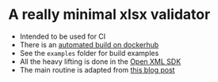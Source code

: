 # A really minimal xlsx validator

- Intended to be used for CI
- There is an [automated build on dockerhub](https://hub.docker.com/r/vindvaki/xlsx-validator/builds/)
- See the `examples` folder for build examples
- All the heavy lifting is done in the [Open XML SDK](https://github.com/OfficeDev/Open-XML-SDK)
- The main routine is adapted from [this blog post](https://blogs.msdn.microsoft.com/ericwhite/2010/03/04/validate-open-xml-documents-using-the-open-xml-sdk-2-0/)
